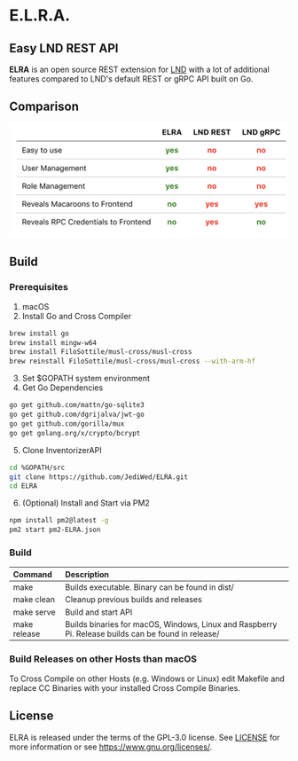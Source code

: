 # E.L.R.A.
## **E**asy **L**ND **R**EST **A**PI

**ELRA** is an open source REST extension for [LND](https://github.com/lightningnetwork/lnd) with a lot of additional features compared to LND's default REST or gRPC API built on Go.

## Comparison

![Comparison Table](https://raw.githubusercontent.com/JediWed/ELRA/master/docs/comparison.png "Comparison Table")

## Build

### Prerequisites

1. macOS
2. Install Go and Cross Compiler

```bash
brew install go 
brew install mingw-w64
brew install FiloSottile/musl-cross/musl-cross
brew reinstall FiloSottile/musl-cross/musl-cross --with-arm-hf
```
3. Set $GOPATH system environment
4. Get Go Dependencies
```bash
go get github.com/mattn/go-sqlite3
go get github.com/dgrijalva/jwt-go
go get github.com/gorilla/mux
go get golang.org/x/crypto/bcrypt
```
5. Clone InventorizerAPI
```bash
cd %GOPATH/src
git clone https://github.com/JediWed/ELRA.git
cd ELRA
```

6. (Optional) Install and Start via PM2
```bash
npm install pm2@latest -g
pm2 start pm2-ELRA.json
```


### Build

|Command|Description|
|:------|:----------|
|make|Builds executable. Binary can be found in dist/|
|make clean|Cleanup previous builds and releases|
|make serve|Build and start API|
|make release|Builds binaries for macOS, Windows, Linux and Raspberry Pi. Release builds can be found in release/|

### Build Releases on other Hosts than macOS

To Cross Compile on other Hosts (e.g. Windows or Linux) edit Makefile and replace CC Binaries with your installed Cross Compile Binaries.

## License

ELRA is released under the terms of the GPL-3.0 license. See [LICENSE](LICENSE) for more information or see https://www.gnu.org/licenses/.